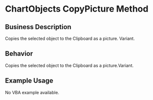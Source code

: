 # ChartObjects CopyPicture Method

## Business Description
Copies the selected object to the Clipboard as a picture. Variant.

## Behavior
Copies the selected object to the Clipboard as a picture.Variant.

## Example Usage
No VBA example available.